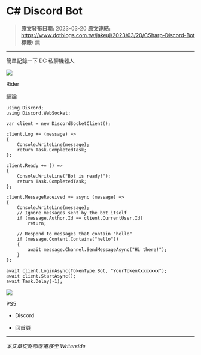 # C# Discord Bot

> **原文發布日期:** 2023-03-20
> **原文連結:** https://www.dotblogs.com.tw/jakeuj/2023/03/20/CSharp-Discord-Bot
> **標籤:** 無

---

簡單記錄一下 DC 私聊機器人

![](https://dotblogsfile.blob.core.windows.net/user/御用/621a0c42-0db1-42de-af22-d4643b92a191/1679278254.png.png)

Rider

結論

```
using Discord;
using Discord.WebSocket;

var client = new DiscordSocketClient();

client.Log += (message) =>
{
    Console.WriteLine(message);
    return Task.CompletedTask;
};

client.Ready += () =>
{
    Console.WriteLine("Bot is ready!");
    return Task.CompletedTask;
};

client.MessageReceived += async (message) =>
{
    Console.WriteLine(message);
    // Ignore messages sent by the bot itself
    if (message.Author.Id == client.CurrentUser.Id)
        return;

    // Respond to messages that contain "hello"
    if (message.Content.Contains("hello"))
    {
        await message.Channel.SendMessageAsync("Hi there!");
    }
};

await client.LoginAsync(TokenType.Bot, "YourTokenXxxxxxxx");
await client.StartAsync();
await Task.Delay(-1);
```

![](https://card.psnprofiles.com/1/jakeuj.png)

PS5

* Discord

* 回首頁

---

*本文章從點部落遷移至 Writerside*
